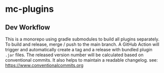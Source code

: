 # mc-plugins

## Dev Workflow

This is a monorepo using gradle submodules to build all plugins separately.
To build and release, merge / push to the main branch.
A GitHub Action will trigger and automatically create a tag and a release with bundled plugin `.jar` files.
The released version number will be calculated based on conventional commits.
It also helps to maintain a readable changelog.
see: https://www.conventionalcommits.org
